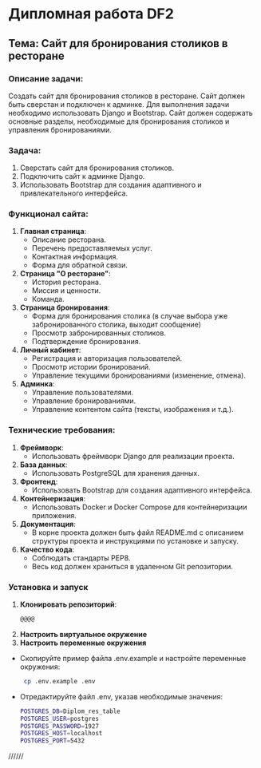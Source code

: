 # Дипломная работа DF2
## Тема: Сайт для бронирования столиков в ресторане

### Описание задачи:

Cоздать сайт для бронирования столиков в ресторане. Сайт должен быть сверстан и подключен к админке. 
Для выполнения задачи необходимо использовать Django и Bootstrap. 
Сайт должен содержать основные разделы, необходимые для бронирования столиков и управления бронированиями.


### Задача:

1. Сверстать сайт для бронирования столиков.
2. Подключить сайт к админке Django.
3. Использовать Bootstrap для создания адаптивного и привлекательного интерфейса.


### Функционал сайта:

1. **Главная страница**: 
   - Описание ресторана.
   - Перечень предоставляемых услуг.
   - Контактная информация.
   - Форма для обратной связи.
2. **Страница "О ресторане"**: 
   - История ресторана.
   - Миссия и ценности.
   - Команда.
3. **Страница бронирования**: 
   - Форма для бронирования столика (в случае выбора уже забронированного столика, выходит сообщение)
   - Просмотр забронированных столиков.
   - Подтверждение бронирования.
4. **Личный кабинет**: 
   - Регистрация и авторизация пользователей.
   - Просмотр истории бронирований.
   - Управление текущими бронированиями (изменение, отмена).
5. **Админка**: 
   - Управление пользователями.
   - Управление бронированиями.
   - Управление контентом сайта (тексты, изображения и т.д.).

   
### Технические требования:

1. **Фреймворк**: 
   - Использовать фреймворк Django для реализации проекта.
2. **База данных**: 
   - Использовать PostgreSQL для хранения данных.
3. **Фронтенд**: 
   - Использовать Bootstrap для создания адаптивного интерфейса.
4. **Контейнеризация**: 
   - Использовать Docker и Docker Compose для контейнеризации приложения.
5. **Документация**: 
   - В корне проекта должен быть файл README.md с описанием структуры проекта и инструкциями по установке и запуску.
6. **Качество кода**: 
   - Соблюдать стандарты PEP8.
   - Весь код должен храниться в удаленном Git репозитории.


### Установка и запуск
1. **Клонировать репозиторий**:
   ```bash
   @@@@
2. **Настроить виртуальное окружение**
3. **Настроить переменные окружения**
- Скопируйте пример файла .env.example и настройте переменные окружения:
  ```bash
   cp .env.example .env
- Отредактируйте файл .env, указав необходимые значения:
   ```bash
   POSTGRES_DB=Diplom_res_table
   POSTGRES_USER=postgres
   POSTGRES_PASSWORD=1927
   POSTGRES_HOST=localhost
   POSTGRES_PORT=5432
  

//////



